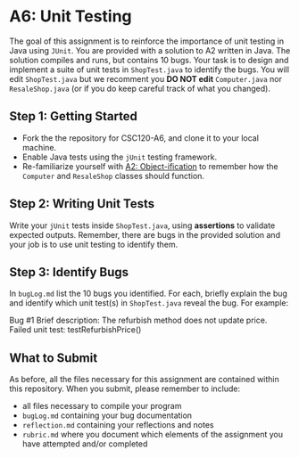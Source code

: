 # A6: Unit Testing
The goal of this assignment is to reinforce the importance of unit testing in Java using `JUnit`. You are provided with a solution to A2 written in Java. The solution compiles and runs, but contains 10 bugs. Your task is to design and implement a suite of unit tests in `ShopTest.java` to identify the bugs. You will edit `ShopTest.java` but we recomment you **DO NOT edit** `Computer.java` nor `ResaleShop.java` (or if you do keep careful track of what you changed).     



## Step 1: Getting Started
 - Fork the the repository for CSC120-A6, and clone it to your local machine.
 - Enable Java tests using the `jUnit` testing framework.
 - Re-familiarize yourself with [A2: Object-ification](https://github.com/CSC120-instructors/CSC120-A2) to remember how the `Computer` and `ResaleShop` classes should function. 

## Step 2: Writing Unit Tests
Write your `jUnit` tests inside `ShopTest.java`, using **assertions** to validate expected outputs. Remember, there are bugs in the provided solution and your job is to use unit testing to identify them. 

## Step 3: Identify Bugs
In `bugLog.md` list the 10 bugs you identified. For each, briefly explain the bug and identify which unit test(s) in `ShopTest.java` reveal the bug. For example: 

Bug #1
Brief description: The refurbish method does not update price. 
Failed unit test: testRefurbishPrice() 

## What to Submit
As before, all the files necessary for this assignment are contained within this repository. When you submit, please remember to include:

- all files necessary to compile your program
- `bugLog.md` containing your bug documentation 
- `reflection.md` containing your reflections and notes
- `rubric.md` where you document which elements of the assignment you have attempted and/or completed
